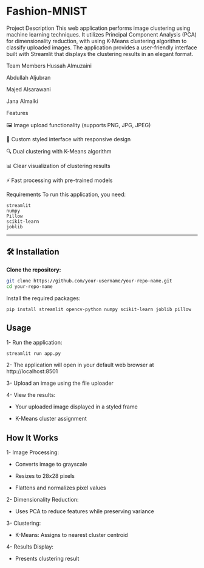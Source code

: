 # Fashion-MNIST

Project Description
This web application performs image clustering using machine learning techniques. It utilizes Principal Component Analysis (PCA) for dimensionality reduction, with using K-Means clustering algorithm to classify uploaded images. The application provides a user-friendly interface built with Streamlit that displays the clustering results in an elegant format.

Team Members
Hussah Almuzaini

Abdullah Aljubran

Majed Alsarawani

Jana Almalki

Features

🖼️ Image upload functionality (supports PNG, JPG, JPEG)

🎨 Custom styled interface with responsive design

🔍 Dual clustering with K-Means algorithm

📊 Clear visualization of clustering results

⚡ Fast processing with pre-trained models

Requirements
To run this application, you need:
   ```bach
streamlit
numpy
Pillow
scikit-learn
joblib

```

---

## 🛠️ Installation

**Clone the repository:**
   ```bash
   git clone https://github.com/your-username/your-repo-name.git
   cd your-repo-name
```
Install the required packages:
```
pip install streamlit opencv-python numpy scikit-learn joblib pillow
```


## Usage
1- Run the application:
```
streamlit run app.py
```
2- The application will open in your default web browser at http://localhost:8501

3- Upload an image using the file uploader

4- View the results:

* Your uploaded image displayed in a styled frame

* K-Means cluster assignment

## How It Works
1- Image Processing:

* Converts image to grayscale

* Resizes to 28x28 pixels

* Flattens and normalizes pixel values

2- Dimensionality Reduction:

* Uses PCA to reduce features while preserving variance

3- Clustering:

* K-Means: Assigns to nearest cluster centroid

4- Results Display:

* Presents clustering result
